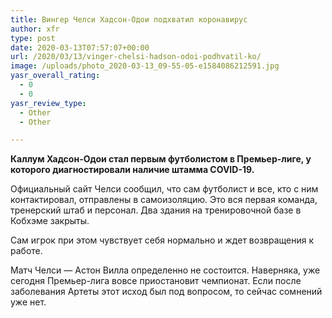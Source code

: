 ```yaml
---
title: Вингер Челси Хадсон-Одои подхватил коронавирус
author: xfr
type: post
date: 2020-03-13T07:57:07+00:00
url: /2020/03/13/vinger-chelsi-hadson-odoi-podhvatil-ko/
image: /uploads/photo_2020-03-13_09-55-05-e1584086212591.jpg
yasr_overall_rating:
  - 0
  - 0
yasr_review_type:
  - Other
  - Other

---
```

**Каллум Хадсон-Одои стал первым футболистом в Премьер-лиге, у которого диагностировали наличие штамма COVID-19.**

Официальный сайт Челси сообщил, что сам футболист и все, кто с ним контактировал, отправлены в самоизоляцию. Это вся первая команда, тренерский штаб и персонал. Два здания на тренировочной базе в Кобхэме закрыты.

Сам игрок при этом чувствует себя нормально и ждет возвращения к работе.

Матч Челси &#8212; Астон Вилла определенно не состоится. Наверняка, уже сегодня Премьер-лига вовсе приостановит чемпионат. Если после заболевания Артеты этот исход был под вопросом, то сейчас сомнений уже нет.